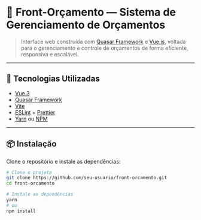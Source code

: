 # 💼 Front-Orçamento — Sistema de Gerenciamento de Orçamentos

> Interface web construída com [Quasar Framework](https://quasar.dev/) e [Vue.js](https://vuejs.org/), voltada para o gerenciamento e controle de orçamentos de forma eficiente, responsiva e escalável.

---

## 🚀 Tecnologias Utilizadas

- [Vue 3](https://vuejs.org/)
- [Quasar Framework](https://quasar.dev/)
- [Vite](https://vitejs.dev/)
- [ESLint](https://eslint.org/) + [Prettier](https://prettier.io/)
- [Yarn](https://yarnpkg.com/) ou [NPM](https://www.npmjs.com/)

---

## 📦 Instalação

Clone o repositório e instale as dependências:

```bash
# Clone o projeto
git clone https://github.com/seu-usuario/front-orcamento.git
cd front-orcamento

# Instale as dependências
yarn
# ou
npm install
```
